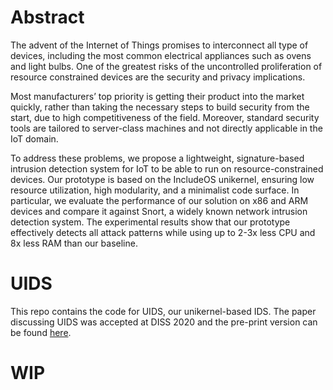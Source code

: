 # Abstract

The advent of the Internet of Things promises to interconnect all type of devices, including the most common
electrical appliances such as ovens and light bulbs. One of the greatest risks of the uncontrolled proliferation of resource constrained devices are the security and privacy implications.

Most manufacturers’ top priority is getting their product into the market quickly, rather than taking the necessary steps
to build security from the start, due to high competitiveness of the field. Moreover, standard security tools are tailored to server-class machines and not directly applicable in the IoT domain.

To address these problems, we propose a lightweight, signature-based intrusion detection system for IoT to be able to run on resource-constrained devices. Our prototype is based on the IncludeOS unikernel, ensuring low resource utilization, high modularity, and a minimalist code surface. In particular, we evaluate the performance of our solution on x86 and ARM devices and compare it against Snort, a widely known network intrusion detection system. The experimental results show that our prototype effectively detects all attack patterns while using up to 2-3x less CPU and 8x less RAM than our baseline.

# UIDS

This repo contains the code for UIDS, our unikernel-based IDS. The paper discussing UIDS was accepted at DISS 2020 and the pre-print version can be found [here](http://homepage.tudelft.nl/8e79t/files/pre-print-diss2020.pdf).


# WIP